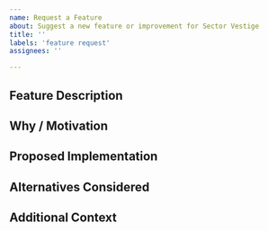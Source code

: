 ```yaml
---
name: Request a Feature
about: Suggest a new feature or improvement for Sector Vestige
title: ''
labels: 'feature request'
assignees: ''

---
```


## Feature Description
<!-- Clearly describe the feature you'd like to see added. Be specific about what it should do. -->

## Why / Motivation
<!-- Why would this feature be useful? What problem does it solve? -->
<!-- Does it improve gameplay, user experience, or performance? -->

## Proposed Implementation
<!-- If you have ideas on how this could be implemented, share them here. -->
<!-- This is optional - maintainers will figure out the technical details. -->

## Alternatives Considered
<!-- Have you thought of alternative solutions or features? -->
<!-- Is there a workaround currently available? -->

## Additional Context
<!-- Add any other context, screenshots, mockups, or examples here. -->
<!-- Links to similar features in other games/codebases are welcome. -->
